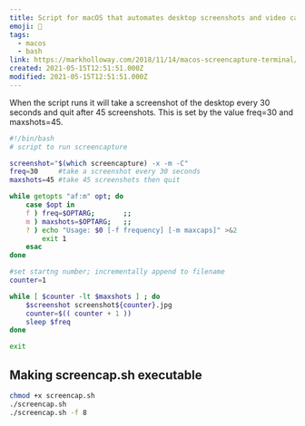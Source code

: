 ```yaml
---
title: Script for macOS that automates desktop screenshots and video capture
emoji: 📝
tags:
  - macos
  - bash
link: https://markholloway.com/2018/11/14/macos-screencapture-terminal/
created: 2021-05-15T12:51:51.000Z
modified: 2021-05-15T12:51:51.000Z
---
```


When the script runs it will take a screenshot of the desktop every 30 seconds and quit after 45 screenshots. This is set by the value freq=30 and maxshots=45.

```sh
#!/bin/bash
# script to run screencapture

screenshot="$(which screencapture) -x -m -C"
freq=30		#take a screenshot every 30 seconds
maxshots=45	#take 45 screenshots then quit

while getopts "af:m" opt; do
	case $opt in
	f ) freq=$OPTARG;		;;
	m ) maxshots=$OPTARG;	;;
	? ) echo "Usage: $0 [-f frequency] [-m maxcaps]" >&2
		exit 1
	esac
done

#set startng number; incrementally append to filename
counter=1

while [ $counter -lt $maxshots ] ; do
	$screenshot screenshot${counter}.jpg
	counter=$(( counter + 1 ))
	sleep $freq
done

exit
```

## Making screencap.sh executable

```sh
chmod +x screencap.sh
./screencap.sh
./screencap.sh -f 8
```
